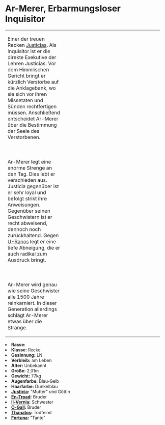 # Ar-Merer, Erbarmungsloser Inquisitor

<primary-label ref="npc"/>

<secondary-label ref="animus"/>

<secondary-label ref="justice"/>

<secondary-label ref="justicia_recke"/>

<table>
<tr><td>
<p>
Einer der treuen Recken <a href="Justicia.md">Justicias</a>. Als Inquisitor ist er die direkte Exekutive der Lehren
Justicias. Vor dem Himmlischen Gericht bringt er kürzlich Verstorbe auf die Anklagebank, wo sie sich vor ihren
Missetaten und Sünden rechtfertigen müssen. Anschließend entscheidet Ar-Merer über die Bestimmung der Seele des
Verstorbenen.
<br></br><br></br>
Ar-Merer legt eine enorme Strenge an den Tag. Dies lebt er verschieden aus. Justicia
gegenüber ist er sehr loyal und befolgt strikt ihre Anweisungen. Gegenüber seinen Geschwistern ist er recht abweisend,
dennoch noch zurückhaltend. Gegen <a href="U-Ranos.md">U-Ranos</a> legt er eine tiefe Abneigung, die er auch radikal
zum Ausdruck bringt.
<br></br><br></br>
Ar-Merer wird genau wie seine Geschwister alle 1500 Jahre reinkarniert. In dieser Generation allerdings schlägt
Ar-Merer etwas über die Stränge.
</p>

</td><td width="300">
<!-- Edit here -->
<img src="ar_merer.png" alt="" />
</td></tr>
</table>

<procedure title="Allgemeine Informationen">
<list columns="2">
<li><b>Rasse:</b> <a href="Folks.md" anchor="engel"></a></li>
<li><b>Klasse:</b> Recke</li>
<li><b>Gesinnung:</b> LN</li>
<li><b>Verbleib:</b> am Leben</li>
</list>
</procedure>

<procedure title="Aussehen">
<list columns="3">
<li><b>Alter:</b> Unbekannt</li>
<li><b>Größe:</b> 2,01m</li>
<li><b>Gewicht:</b> 77kg</li>
<li><b>Augenfarbe:</b> Blau-Gelb</li>
<li><b>Haarfarbe:</b> Dunkelblau</li>
</list>
</procedure>

<procedure title="Beziehungen">
<list columns="2">
<li><b><a href="Justicia.md">Justicia</a>:</b> "Mutter" und Göttin</li>
<li><b><a href="En-Troad.md">En-Troad</a>:</b> Bruder</li>
<li><b><a href="Il-Vernia.md">Il-Vernia</a>:</b> Schwester</li>
<li><b><a href="O-Gall.md">O-Gall</a>:</b> Bruder</li>
<!-- <li><b><a href="U-Ranos.md">U-Ranos</a>:</b> Bruder, Rivale</li> -->
<li><b><a href="Thanatos.md">Thanatos</a>:</b> Todfeind</li>
<li><b><a href="Fortuna.md">Fortuna</a>:</b> "Tante"</li>
</list>
</procedure>


<!--
## Notizen

- **Ziele:** Gottwerdung, Erschaffung einer neuen Welt
- **Geheimnisse:** Zusammenarbeit mit Malusdur, heimliche Liebe für Justicia
-->